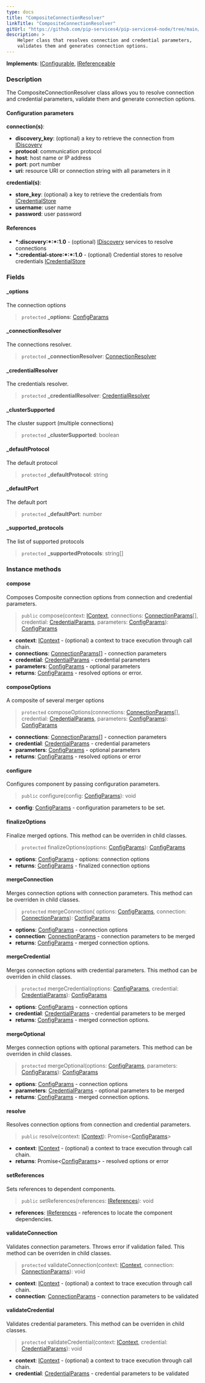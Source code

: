 ```yaml
---
type: docs
title: "CompositeConnectionResolver"
linkTitle: "CompositeConnectionResolver"
gitUrl: "https://github.com/pip-services4/pip-services4-node/tree/main/pip-services4-config-node"
description: >
    Helper class that resolves connection and credential parameters,
    validates them and generates connection options.
---
```


**Implements**: [IConfigurable](../../../components/config/iconfigurable), [IReferenceable](../../../components/refer/ireferenceable)

### Description

The CompositeConnectionResolver class allows you to resolve connection and credential parameters, validate them and generate connection options.

#### Configuration parameters

**connection(s)**:
  - **discovery_key**: (optional) a key to retrieve the connection from [IDiscovery](../idiscovery)
  - **protocol**: communication protocol
  - **host**: host name or IP address
  - **port**: port number
  - **uri**: resource URI or connection string with all parameters in it
  
**credential(s)**:
  - **store_key**: (optional) a key to retrieve the credentials from [ICredentialStore](../../auth/icredential_store)
  - **username**: user name
  - **password**: user password

#### References
- **\*:discovery:\*:\*:1.0** - (optional) [IDiscovery](../idiscovery) services to resolve connections
- **\*:credential-store:\*:\*:1.0** - (optional) Credential stores to resolve credentials [ICredentialStore](../../auth/icredential_store)


### Fields

<span class="hide-title-link">

#### _options
The connection options
> `protected` **_options**: [ConfigParams](../../../components/config/config_params)

#### _connectionResolver
The connections resolver.
> `protected` **_connectionResolver**: [ConnectionResolver](../connection_resolver)

#### _credentialResolver
The credentials resolver.
> `protected` **_credentialResolver**: [CredentialResolver](../../auth/credential_resolver)

#### _clusterSupported
The cluster support (multiple connections)
> `protected` **_clusterSupported**: boolean

#### _defaultProtocol
The default protocol
> `protected` **_defaultProtocol**: string

#### _defaultPort
The default port
> `protected` **_defaultPort**: number

#### _supported_protocols
The list of supported protocols
> `protected` **_supportedProtocols**: string[]


</span>

### Instance methods

#### compose
Composes Composite connection options from connection and credential parameters.

> `public` compose(context: [IContext](../../../components/context/icontext), connections: [ConnectionParams](../connection_params)[], credential: [CredentialParams](../../auth/credential_params), parameters: [ConfigParams](../../../components/config/config_params)): [ConfigParams](../../../components/config/config_params)

- **context**: [IContext](../../../components/context/icontext) - (optional) a context to trace execution through call chain.
- **connections**: [ConnectionParams](../connection_params)[] - connection parameters
- **credential**: [CredentialParams](../../auth/credential_params) - credential parameters
- **parameters**: [ConfigParams](../../../components/config/config_params) - optional parameters
- **returns**: [ConfigParams](../../../components/config/config_params) - resolved options or error.


#### composeOptions
A composite of several merger options

> `protected` composeOptions(connections: [ConnectionParams](../connection_params)[], credential: [CredentialParams](../../auth/credential_params), parameters: [ConfigParams](../../../components/config/config_params)): [ConfigParams](../../../components/config/config_params)

- **connections**: [ConnectionParams](../connection_params)[] - connection parameters
- **credential**: [CredentialParams](../../auth/credential_params) - credential parameters
- **parameters**: [ConfigParams](../../../components/config/config_params) - optional parameters
- **returns**: [ConfigParams](../../../components/config/config_params) - resolved options or error


#### configure
Configures component by passing configuration parameters.

> `public` configure(config: [ConfigParams](../../../components/config/config_params)): void

- **config**: [ConfigParams](../../../components/config/config_params) - configuration parameters to be set.


#### finalizeOptions
Finalize merged options.
This method can be overriden in child classes.

> `protected` finalizeOptions(options: [ConfigParams](../../../components/config/config_params)): [ConfigParams](../../../components/config/config_params)

- **options**: [ConfigParams](../../../components/config/config_params) - options: connection options
- **returns**: [ConfigParams](../../../components/config/config_params) - finalized connection options


#### mergeConnection
Merges connection options with connection parameters. 
This method can be overriden in child classes.

> `protected` mergeConnection( options: [ConfigParams](../../../components/config/config_params), connection: [ConnectionParams](../connection_params)): [ConfigParams](../../../components/config/config_params)

- **options**: [ConfigParams](../../../components/config/config_params) - connection options
- **connection**: [ConnectionParams](../connection_params) - connection parameters to be merged
- **returns**: [ConfigParams](../../../components/config/config_params) - merged connection options.


#### mergeCredential
Merges connection options with credential parameters.
This method can be overriden in child classes.

> `protected` mergeCredential(options: [ConfigParams](../../../components/config/config_params), credential: [CredentialParams](../../auth/credential_params)): [ConfigParams](../../../components/config/config_params)

- **options**: [ConfigParams](../../../components/config/config_params) - connection options
- **credential**: [CredentialParams](../../auth/credential_params) - credential parameters to be merged
- **returns**: [ConfigParams](../../../components/config/config_params) - merged connection options.


#### mergeOptional
Merges connection options with optional parameters.
This method can be overriden in child classes.

> `protected` mergeOptional(options: [ConfigParams](../../../components/config/config_params), parameters: [ConfigParams](../../../components/config/config_params)): [ConfigParams](../../../components/config/config_params)

- **options**: [ConfigParams](../../../components/config/config_params) - connection options
- **parameters**: [CredentialParams](../../auth/credential_params) - optional parameters to be merged
- **returns**: [ConfigParams](../../../components/config/config_params) - merged connection options.


#### resolve
Resolves connection options from connection and credential parameters.

> `public` resolve(context: [IContext](../../../components/context/icontext)): Promise<[ConfigParams](../../../components/config/config_params)>

- **context**: [IContext](../../../components/context/icontext) - (optional) a context to trace execution through call chain.
- **returns**: Promise<[ConfigParams](../../../components/config/config_params)> - resolved options or error


#### setReferences
Sets references to dependent components.

> `public` setReferences(references: [IReferences](../../../commons/refer/ireferences)): void

- **references**: [IReferences](../../../commons/refer/ireferences) - references to locate the component dependencies.


#### validateConnection
Validates connection parameters. 
Throws error if validation failed.
This method can be overriden in child classes.

> `protected` validateConnection(context: [IContext](../../../components/context/icontext), connection: [ConnectionParams](../connection_params)): void

- **context**: [IContext](../../../components/context/icontext) - (optional) a context to trace execution through call chain.
- **connection**: [ConnectionParams](../connection_params) - connection parameters to be validated


#### validateCredential
Validates credential parameters.
This method can be overriden in child classes.

> `protected` validateCredential(context: [IContext](../../../components/context/icontext), credential: [CredentialParams](../../auth/credential_params)): void

- **context**: [IContext](../../../components/context/icontext) - (optional) a context to trace execution through call chain.
- **credential**: [CredentialParams](../../auth/credential_params) - credential parameters to be validated
